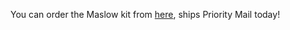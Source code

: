 You can order the Maslow kit from [here](https://www.eastbaysource.com/collections/all), ships Priority Mail today!
